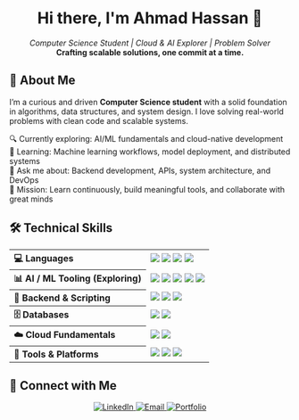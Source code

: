<!-- Title -->
<h1 align="center">Hi there, I'm Ahmad Hassan 👋</h1>

<p align="center">
  <em>Computer Science Student | Cloud & AI Explorer | Problem Solver</em><br>
  <strong>Crafting scalable solutions, one commit at a time.</strong>
</p>

## 🚀 About Me

I’m a curious and driven **Computer Science student** with a solid foundation in algorithms, data structures, and system design. I love solving real-world problems with clean code and scalable systems.

🔍 Currently exploring: AI/ML fundamentals and cloud-native development  
🌱 Learning: Machine learning workflows, model deployment, and distributed systems  
💬 Ask me about: Backend development, APIs, system architecture, and DevOps  
🎯 Mission: Learn continuously, build meaningful tools, and collaborate with great minds


## 🛠️ Technical Skills

<table>
  <tr>
    <th align="left">💻 Languages</th>
    <td>
      <img src="https://img.shields.io/badge/C++-00599C?style=flat&logo=c%2B%2B&logoColor=white"/>
      <img src="https://img.shields.io/badge/Python-3776AB?style=flat&logo=python&logoColor=white"/>
      <img src="https://img.shields.io/badge/JavaScript-F7DF1E?style=flat&logo=javascript&logoColor=black"/>
      <img src="https://img.shields.io/badge/TypeScript-3178C6?style=flat&logo=typescript&logoColor=white"/>
    </td>
  </tr>

  <tr>
    <th align="left">📊 AI / ML Tooling (Exploring)</th>
    <td>
      <img src="https://img.shields.io/badge/NumPy-013243?style=flat&logo=numpy&logoColor=white"/>
      <img src="https://img.shields.io/badge/Pandas-150458?style=flat&logo=pandas&logoColor=white"/>
      <img src="https://img.shields.io/badge/scikit--learn-F7931E?style=flat&logo=scikit-learn&logoColor=white"/>
      <img src="https://img.shields.io/badge/TensorFlow-FF6F00?style=flat&logo=tensorflow&logoColor=white"/>
      <img src="https://img.shields.io/badge/Google_Colab-F9AB00?style=flat&logo=googlecolab&logoColor=white"/>
    </td>
  </tr>

  <tr>
    <th align="left">🧰 Backend & Scripting</th>
    <td>
      <img src="https://img.shields.io/badge/FastAPI-009688?style=flat&logo=fastapi&logoColor=white"/>
      <img src="https://img.shields.io/badge/Flask-000000?style=flat&logo=flask&logoColor=white"/>
      <img src="https://img.shields.io/badge/Bash-4EAA25?style=flat&logo=gnubash&logoColor=white"/>
    </td>
  </tr>

  <tr>
    <th align="left">🗄️ Databases</th>
    <td>
      <img src="https://img.shields.io/badge/MySQL-4479A1?style=flat&logo=mysql&logoColor=white"/>
      <img src="https://img.shields.io/badge/MongoDB-47A248?style=flat&logo=mongodb&logoColor=white"/>
    </td>
  </tr>

  <tr>
    <th align="left">☁️ Cloud Fundamentals</th>
    <td>
      <img src="https://img.shields.io/badge/AWS_Educate-232F3E?style=flat&logo=amazon-aws&logoColor=white"/>
      <img src="https://img.shields.io/badge/GCP-4285F4?style=flat&logo=google-cloud&logoColor=white"/>
    </td>
  </tr>

  <tr>
    <th align="left">🔧 Tools & Platforms</th>
    <td>
      <img src="https://img.shields.io/badge/Git-F05032?style=flat&logo=git&logoColor=white"/>
      <img src="https://img.shields.io/badge/VS_Code-007ACC?style=flat&logo=visual-studio-code&logoColor=white"/>
      <img src="https://img.shields.io/badge/Linux-FCC624?style=flat&logo=linux&logoColor=black"/>
    </td>
  </tr>
</table>




## 🤝 Connect with Me

<p align="center">
  <a href="https://www.linkedin.com/in/ahmad-h01" target="_blank">
    <img src="https://img.shields.io/badge/LinkedIn-blue?style=flat&logo=linkedin&logoColor=white" alt="LinkedIn">
  </a>
  <a href="mailto:ahmadhassan6531@gmail.com">
    <img src="https://img.shields.io/badge/Email-D14836?style=flat&logo=gmail&logoColor=white" alt="Email">
  </a>
  <a href="https://yourportfolio.com">
    <img src="https://img.shields.io/badge/Portfolio-000000?style=flat&logo=about-dot-me&logoColor=white" alt="Portfolio">
  </a>
</p>
